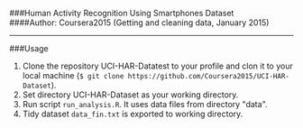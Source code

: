 ###Human Activity Recognition Using Smartphones Dataset  
####Author: Coursera2015 (Getting and cleaning data, January 2015)
******
###Usage
1. Clone the repository UCI-HAR-Datatest to your profile and clon it to your local machine (`$ git clone https://github.com/Coursera2015/UCI-HAR-Dataset`).
2. Set directory UCI-HAR-Dataset as your working directory.
3. Run script `run_analysis.R`. It uses data files from directory "data".
4. Tidy dataset `data_fin.txt` is exported to working directory.
